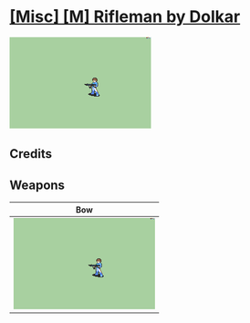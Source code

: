 # [\[Misc\] \[M\] Rifleman by Dolkar](./)
 

<img src="./5.%20Bow%20(Gun)/Bow_000.png" alt="[Misc] [M] Rifleman by Dolkar standing" />

## Credits



## Weapons
 

|Bow |
|  :---: |
| <img alt="Bow animation" src="./5.%20Bow%20(Gun)/Bow.gif" /> |
